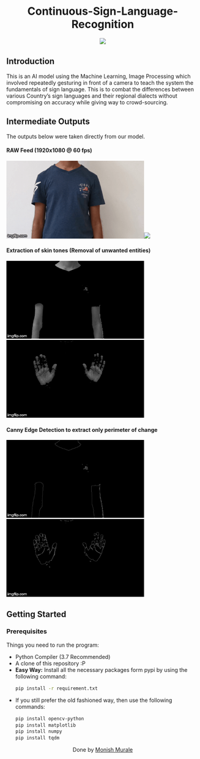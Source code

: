 <h1 align="center">
  Continuous-Sign-Language-Recognition
</h1>

<p align="center">
  <a href="https://www.python.org"><img src="https://img.shields.io/badge/language-python-blue.svg?style=flat"></a>
 
</p>


## Introduction
This is an AI model using the Machine Learning, Image Processing which involved repeatedly gesturing in front of a camera to teach the system the fundamentals of sign language. This is to combat the differences between various Country’s sign languages and their regional dialects without compromising on accuracy while giving way to crowd-sourcing.


## Intermediate Outputs
The outputs below were taken directly from our model.
#### RAW Feed (1920x1080 @ 60 fps)
<img src="https://github.com/monish33/Continuous-Sign-Language-Recognition/blob/main/docs/gifs/raw_ns.gif" width="360"/><img src="https://github.com/monish33/Continuous-Sign-Language-Recognition/blob/main/docs/gifs/raw_smith.gif" width="360"/>

#### Extraction of skin tones (Removal of unwanted entities)
<img src="https://github.com/monish33/Continuous-Sign-Language-Recognition/blob/main/docs/gifs/skin_ns.gif" width="360"/><img src="https://github.com/monish33/Continuous-Sign-Language-Recognition/blob/main/docs/gifs/skin_smith.gif" width="360"/>

#### Canny Edge Detection to extract only perimeter of change
<img src="https://github.com/monish33/Continuous-Sign-Language-Recognition/blob/main/docs/gifs/edges_ns.gif" width="360"/><img src="https://github.com/monish33/Continuous-Sign-Language-Recognition/blob/main/docs/gifs/edges_smith.gif" width="360"/>


## Getting Started
### Prerequisites
Things you need to run the program:
- Python Compiler (3.7 Recommended)
- A clone of this repository :P
- **Easy Way:** Install all the necessary packages form pypi by using the following command:
  ```bash
  pip install -r requirement.txt
  ```
- If you still prefer the old fashioned way, then use the following commands:
    ```bash
    pip install opencv-python
    pip install matplotlib
    pip install numpy
    pip install tqdm
    ```



<p align="center">
  Done by <a href="https://github.com/monish33">Monish Murale</a>
</p>


